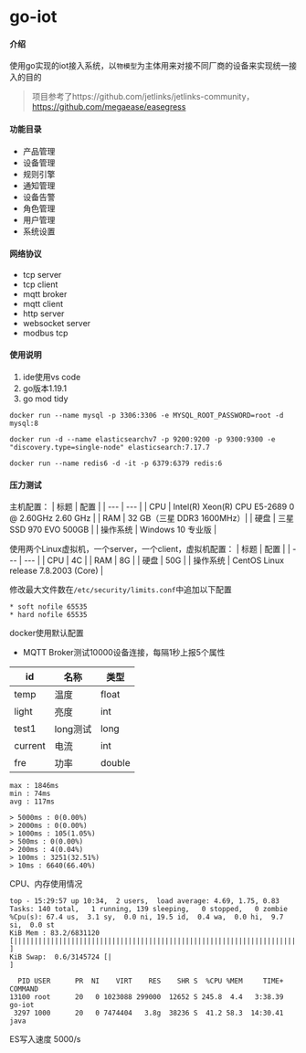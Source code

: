 # go-iot

#### 介绍
使用go实现的iot接入系统，以`物模型`为主体用来对接不同厂商的设备来实现统一接入的目的

> 项目参考了https://github.com/jetlinks/jetlinks-community，https://github.com/megaease/easegress

#### 功能目录
- 产品管理
- 设备管理
- 规则引擎
- 通知管理
- 设备告警
- 角色管理
- 用户管理
- 系统设置

#### 网络协议
- tcp server
- tcp client
- mqtt broker
- mqtt client
- http server
- websocket server
- modbus tcp

#### 使用说明

1. ide使用vs code
2. go版本1.19.1
3. go mod tidy

```
docker run --name mysql -p 3306:3306 -e MYSQL_ROOT_PASSWORD=root -d mysql:8

docker run -d --name elasticsearchv7 -p 9200:9200 -p 9300:9300 -e "discovery.type=single-node" elasticsearch:7.17.7

docker run --name redis6 -d -it -p 6379:6379 redis:6
```

#### 压力测试
主机配置：
| 标题 | 配置 |
| --- | --- |
| CPU | Intel(R) Xeon(R) CPU E5-2689 0 @ 2.60GHz   2.60 GHz |
| RAM | 32 GB（三星 DDR3 1600MHz）|
| 硬盘 | 三星SSD 970 EVO 500GB |
| 操作系统 | Windows 10 专业版 |

使用两个Linux虚拟机，一个server，一个client，虚拟机配置：
| 标题 | 配置 |
| --- | --- |
| CPU | 4C |
| RAM | 8G |
| 硬盘 | 50G |
| 操作系统 | CentOS Linux release 7.8.2003 (Core) |

修改最大文件数在`/etc/security/limits.conf`中追加以下配置
```
* soft nofile 65535
* hard nofile 65535
```
docker使用默认配置

- MQTT Broker测试10000设备连接，每隔1秒上报5个属性

| id | 名称 | 类型 |
| --- | --- | --- |
| temp | 温度 | float |
| light | 亮度 | int |
| test1 | long测试 | long |
| current | 电流 | int |
| fre | 功率 | double |

```
max : 1846ms
min : 74ms
avg : 117ms

> 5000ms : 0(0.00%)
> 2000ms : 0(0.00%)
> 1000ms : 105(1.05%)
> 500ms : 0(0.00%)
> 200ms : 4(0.04%)
> 100ms : 3251(32.51%)
> 10ms : 6640(66.40%)
```
CPU、内存使用情况
```shell
top - 15:29:57 up 10:34,  2 users,  load average: 4.69, 1.75, 0.83
Tasks: 140 total,   1 running, 139 sleeping,   0 stopped,   0 zombie
%Cpu(s): 67.4 us,  3.1 sy,  0.0 ni, 19.5 id,  0.4 wa,  0.0 hi,  9.7 si,  0.0 st
KiB Mem : 83.2/6831120  [|||||||||||||||||||||||||||||||||||||||||||||||||||||||||||||||||||||||||||         ]
KiB Swap:  0.6/3145724 [|                                                            ]

  PID USER      PR  NI    VIRT    RES    SHR S  %CPU %MEM     TIME+ COMMAND                                                                      
13100 root      20   0 1023088 299000  12652 S 245.8  4.4   3:38.39 go-iot                                                                       
 3297 1000      20   0 7474404   3.8g  38236 S  41.2 58.3  14:30.41 java
```

ES写入速度 5000/s